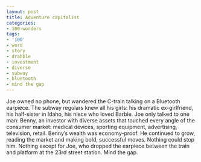 ```yaml
---
layout: post
title: Adventure capitalist
categories:
- 100-worders
tags:
- '100'
- word
- story
- drabble
- investment
- diverse
- subway
- bluetooth
- mind the gap
---
```

Joe owned no phone, but wandered the C-train talking on a Bluetooth earpiece. The subway regulars knew all his girls: his dramatic ex-girlfriend, his half-sister in Idaho, his niece who loved Barbie.
Joe only talked to one man: Benny, an investor with diverse assets that touched every angle of the consumer market: medical devices, sporting equipment, advertising, television, retail. Benny’s wealth was economy-proof. He continued to grow, reading the market and making bold, successful moves. Nothing could stop him.
Nothing except for Joe, who dropped the earpiece between the train and platform at the 23rd street station. Mind the gap.
